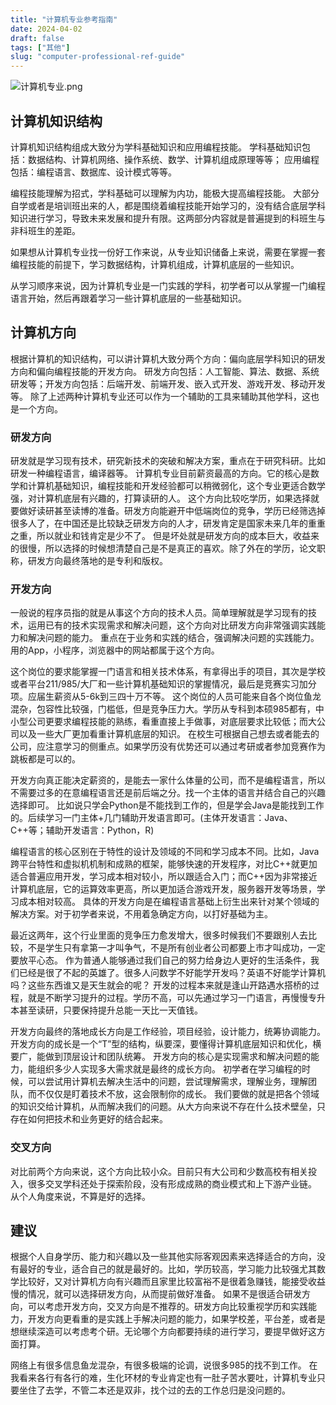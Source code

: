 ```yaml
---
title: "计算机专业参考指南"
date: 2024-04-02
draft: false
tags: ["其他"]
slug: "computer-professional-ref-guide"
---
```


![计算机专业.png](/iblog/posts/annex/images/essays/计算机专业.png)

## 计算机知识结构
计算机知识结构组成大致分为学科基础知识和应用编程技能。
学科基础知识包括：数据结构、计算机网络、操作系统、数学、计算机组成原理等等；
应用编程包括：编程语言、数据库、设计模式等等。

编程技能理解为招式，学科基础可以理解为内功，能极大提高编程技能。
大部分自学或者是培训班出来的人，都是围绕着编程技能开始学习的，没有结合底层学科知识进行学习，导致未来发展和提升有限。这两部分内容就是普遍提到的科班生与非科班生的差距。

如果想从计算机专业找一份好工作来说，从专业知识储备上来说，需要在掌握一套编程技能的前提下，学习数据结构，计算机组成，计算机底层的一些知识。

从学习顺序来说，因为计算机专业是一门实践的学科，初学者可以从掌握一门编程语言开始，然后再跟着学习一些计算机底层的一些基础知识。

## 计算机方向
根据计算机的知识结构，可以讲计算机大致分两个方向：偏向底层学科知识的研发方向和偏向编程技能的开发方向。
研发方向包括：人工智能、算法、数据、系统研发等；开发方向包括：后端开发、前端开发、嵌入式开发、游戏开发、移动开发等。
除了上述两种计算机专业还可以作为一个辅助的工具来辅助其他学科，这也是一个方向。

### 研发方向
研发就是学习现有技术，研究新技术的突破和解决方案，重点在于研究科研。比如研发一种编程语言，编译器等。
计算机专业目前薪资最高的方向。它的核心是数学和计算机基础知识，编程技能和开发经验都可以稍微弱化，这个专业更适合数学强，对计算机底层有兴趣的，打算读研的人。
这个方向比较吃学历，如果选择就要做好读研甚至读博的准备。研发方向能避开中低端岗位的竞争，学历已经筛选掉很多人了，在中国还是比较缺乏研发方向的人才，研发肯定是国家未来几年的重重之重，所以就业和钱肯定是少不了。
但是坏处就是研发方向的成本巨大，收益来的很慢，所以选择的时候想清楚自己是不是真正的喜欢。除了外在的学历，论文职称，研发方向最终落地的是专利和版权。

### 开发方向
一般说的程序员指的就是从事这个方向的技术人员。简单理解就是学习现有的技术，运用已有的技术实现需求和解决问题，这个方向对比研发方向非常强调实践能力和解决问题的能力。
重点在于业务和实践的结合，强调解决问题的实践能力。用的App，小程序，浏览器中的网站都属于这个方向。

这个岗位的要求能掌握一门语言和相关技术体系，有拿得出手的项目，其次是学校或者平台211/985/大厂和一些计算机基础知识的掌握情况，最后是竞赛实习加分项。应届生薪资从5-6k到三四十万不等。
这个岗位的人员可能来自各个岗位鱼龙混杂，包容性比较强，门槛低，但是竞争压力大。学历从专科到本硕985都有，中小型公司更要求编程技能的熟练，看重直接上手做事，对底层要求比较低；而大公司以及一些大厂更加看重计算机底层的知识。
在校生可根据自己想去或者能去的公司，应注意学习的侧重点。如果学历没有优势还可以通过考研或者参加竞赛作为跳板都是可以的。

开发方向真正能决定薪资的，是能去一家什么体量的公司，而不是编程语言，所以不需要过多的在意编程语言还是前后端之分。找一个主体的语言并结合自己的兴趣选择即可。
比如说只学会Python是不能找到工作的，但是学会Java是能找到工作的。后续学习一门主体+几门辅助开发语言即可。(主体开发语言：Java、C++等；辅助开发语言：Python，R)

编程语言的核心区别在于特性的设计及领域的不同和学习成本不同。比如，Java跨平台特性和虚拟机机制和成熟的框架，能够快速的开发程序，对比C++就更加适合普遍应用开发，学习成本相对较小，所以跟适合入门；而C++因为非常接近计算机底层，它的运算效率更高，所以更加适合游戏开发，服务器开发等场景，学习成本相对较高。
具体的开发方向是在编程语言基础上衍生出来针对某个领域的解决方案。对于初学者来说，不用着急确定方向，以打好基础为主。

最近这两年，这个行业里面的竞争压力愈发增大，很多时候我们不要跟别人去比较，不是学生只有拿第一才叫争气，不是所有创业者公司都要上市才叫成功，一定要放平心态。
作为普通人能够通过我们自己的努力给身边人更好的生活条件，我们已经是很了不起的英雄了。很多人问数学不好能学开发吗？英语不好能学计算机吗？这些东西谁又是天生就会的呢？
开发的过程本来就是逢山开路遇水搭桥的过程，就是不断学习提升的过程。学历不高，可以先通过学习一门语言，再慢慢专升本甚至读研，只要保持提升总能一天比一天值钱。

开发方向最终的落地成长方向是工作经验，项目经验，设计能力，统筹协调能力。开发方向的成长是一个“T”型的结构，纵要深，要懂得计算机底层知识和优化，横要广，能做到顶层设计和团队统筹。
开发方向的核心是实现需求和解决问题的能力，能组织多少人实现多大需求就是最终的成长方向。
初学者在学习编程的时候，可以尝试用计算机去解决生活中的问题，尝试理解需求，理解业务，理解团队，而不仅仅是盯着技术不放，这会限制你的成长。
我们要做的就是把各个领域的知识交给计算机，从而解决我们的问题。从大方向来说不存在什么技术壁垒，只存在如何把技术和业务更好的结合起来。

### 交叉方向
对比前两个方向来说，这个方向比较小众。目前只有大公司和少数高校有相关投入，很多交叉学科还处于探索阶段，没有形成成熟的商业模式和上下游产业链。
从个人角度来说，不算是好的选择。

## 建议
根据个人自身学历、能力和兴趣以及一些其他实际客观因素来选择适合的方向，没有最好的专业，适合自己的就是最好的。比如，学历较高，学习能力比较强尤其数学比较好，又对计算机方向有兴趣而且家里比较富裕不是很着急赚钱，能接受收益慢的情况，就可以选择研发方向，从而提前做好准备。
如果不是很适合研发方向，可以考虑开发方向，交叉方向是不推荐的。研发方向比较重视学历和实践能力，开发方向更看重的是实践上手解决问题的能力，如果学校差，平台差，或者是想继续深造可以考虑考个研。无论哪个方向都要持续的进行学习，要提早做好这方面打算。

网络上有很多信息鱼龙混杂，有很多极端的论调，说很多985的找不到工作。
在我看来各行有各行的难，生化环材的专业肯定也有一肚子苦水要吐，计算机专业只要坐住了去学，不管二本还是双非，找个过的去的工作总归是没问题的。
